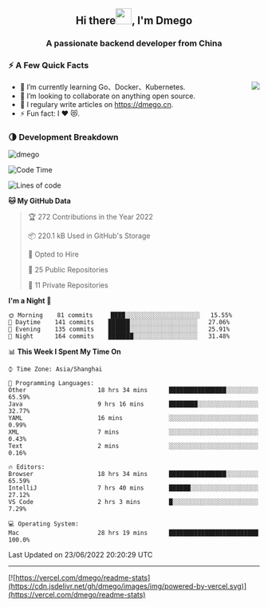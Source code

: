 <h2 align="center">Hi there<img src="https://cdn.jsdelivr.net/gh/dmego/images/img/Hi.gif" height="32" />, I'm Dmego </h2>
<h3 align="center">A passionate backend developer from China</h3>

### ⚡️ A Few Quick Facts

<img align="right" src="https://readme-stats-dmego.vercel.app/api?username=dmego&show_icons=true&icon_color=1573B3&hide_title=true&text_color=718096&bg_color=00000000&hide_border=true"/>

<ul>
    <li> 🌱 I’m currently learning Go、Docker、Kubernetes.</li>
    <li> 👯 I’m looking to collaborate on anything open source.</li>
    <li> 📝 I regulary write articles on <a href="https://dmego.cn">https://dmego.cn</a>.</li>
    <li> ⚡ Fun fact: I ❤️ 😻.</li>
</ul>

### 🌗 Development Breakdown

<img src="https://komarev.com/ghpvc/?username=dmego" alt="dmego" />

<!--START_SECTION:waka-->
![Code Time](http://img.shields.io/badge/Code%20Time-1%2C449%20hrs%209%20mins-blue)

![Lines of code](https://img.shields.io/badge/From%20Hello%20World%20I%27ve%20Written-248%20Thousand%20lines%20of%20code-blue)

**🐱 My GitHub Data** 

> 🏆 272 Contributions in the Year 2022
 > 
> 📦 220.1 kB Used in GitHub's Storage 
 > 
> 💼 Opted to Hire
 > 
> 📜 25 Public Repositories 
 > 
> 🔑 11 Private Repositories  
 > 
**I'm a Night 🦉** 

```text
🌞 Morning    81 commits     ████░░░░░░░░░░░░░░░░░░░░░   15.55% 
🌆 Daytime    141 commits    ██████░░░░░░░░░░░░░░░░░░░   27.06% 
🌃 Evening    135 commits    ██████░░░░░░░░░░░░░░░░░░░   25.91% 
🌙 Night      164 commits    ███████░░░░░░░░░░░░░░░░░░   31.48%

```


📊 **This Week I Spent My Time On** 

```text
⌚︎ Time Zone: Asia/Shanghai

💬 Programming Languages: 
Other                    18 hrs 34 mins      ████████████████░░░░░░░░░   65.59% 
Java                     9 hrs 16 mins       ████████░░░░░░░░░░░░░░░░░   32.77% 
YAML                     16 mins             ░░░░░░░░░░░░░░░░░░░░░░░░░   0.99% 
XML                      7 mins              ░░░░░░░░░░░░░░░░░░░░░░░░░   0.43% 
Text                     2 mins              ░░░░░░░░░░░░░░░░░░░░░░░░░   0.16%

🔥 Editors: 
Browser                  18 hrs 34 mins      ████████████████░░░░░░░░░   65.59% 
IntelliJ                 7 hrs 40 mins       ██████░░░░░░░░░░░░░░░░░░░   27.12% 
VS Code                  2 hrs 3 mins        █░░░░░░░░░░░░░░░░░░░░░░░░   7.29%

💻 Operating System: 
Mac                      28 hrs 19 mins      █████████████████████████   100.0%

```


 Last Updated on 23/06/2022 20:20:29 UTC
<!--END_SECTION:waka-->

---

[![https://vercel.com/dmego/readme-stats](https://cdn.jsdelivr.net/gh/dmego/images/img/powered-by-vercel.svg)](https://vercel.com/dmego/readme-stats)

